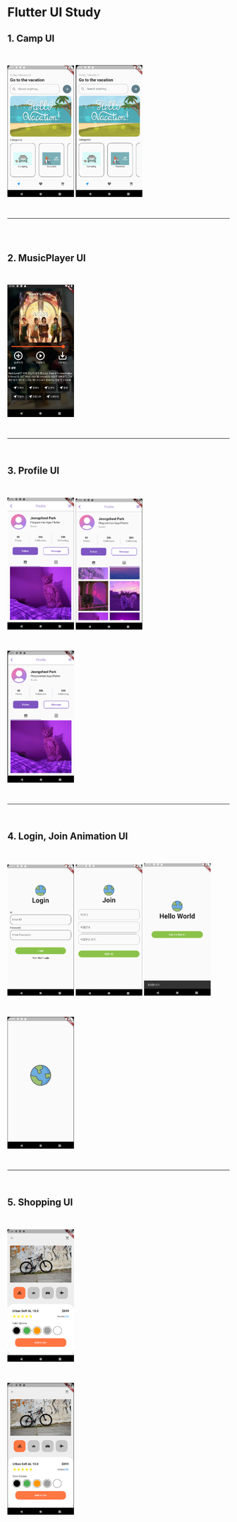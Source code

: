 # Flutter UI Study

## 1. Camp UI

</br>

<img src="0. img/1.UI_Tour/result.png" width="30%" height="30%" alt="Camp UI"></img>
<img src="0. img/1.UI_Tour/result.gif" width="30%" height="30%" alt="Camp UI"></img>

</br>

---

</br>
</br>

## 2. MusicPlayer UI

</br>

<img src="0. img/2.UI_Player/result.png" width="30%" height="30%" alt="MusicPlayer UI"></img>

</br>

---

</br>

## 3. Profile UI

</br>

<img src="0. img/3.UI_Profile/result_1.png" width="30%" height="30%" alt="Profile UI"></img>
<img src="0. img/3.UI_Profile/result_2.png" width="30%" height="30%" alt="Profile UI"></img>

</br>

<img src="0. img/3.UI_Profile/result.gif" width="30%" height="30%" alt="Profile UI"></img>

</br>

---

</br>

## 4. Login, Join Animation UI

</br>

<img src="0. img/4.UI_Login/result_login.png" width="30%" height="30%" alt="Login UI"></img>
<img src="0. img/4.UI_Login/result_join.png" width="30%" height="30%" alt="Join UI"></img>
<img src="0. img/4.UI_Login/result_main.png" width="30%" height="30%" alt="Main UI"></img>

</br>

<img src="0. img/4.UI_Login/result.gif" width="30%" height="30%" alt="Login UI"></img>

</br>

---
</br>

## 5. Shopping UI

</br>

<img src="0. img/5.UI_Shopping/result.png" width="30%" height="30%" alt="Shopping UI"></img>

</br>

<img src="0. img/5.UI_Shopping/result.gif" width="30%" height="30%" alt="Shopping UI"></img>

</br>

